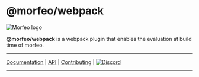 # @morfeo/webpack

![Morfeo logo](https://morfeo.dev/img/morfeo.png)

**@morfeo/webpack** is a webpack plugin that enables the evaluation at build time of morfeo.

---

[Documentation](https://morfeo.dev) | [API](https://github.com/morfeojs/morfeo) | [Contributing](https://github.com/morfeojs/morfeo/blob/main/CONTRIBUTING.md) | [![Discord](https://badgen.net/badge/icon/discord?icon=discord&label)](https://discord.gg/5hbsKMBRBh)

---
